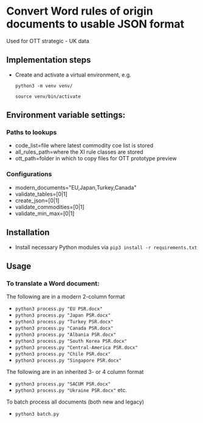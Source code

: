 # Convert Word rules of origin documents to usable JSON format

Used for OTT strategic - UK data

## Implementation steps

- Create and activate a virtual environment, e.g.

  `python3 -m venv venv/`

  `source venv/bin/activate`

## Environment variable settings:

### Paths to lookups

- code_list=file where latest commodity coe list is stored
- all_rules_path=where the XI rule classes are stored
- ott_path=folder in which to copy files for OTT prototype preview

### Configurations
- modern_documents="EU,Japan,Turkey,Canada"
- validate_tables=[0|1]
- create_json=[0|1]
- validate_commodities=[0|1]
- validate_min_max=[0|1]

## Installation

- Install necessary Python modules via `pip3 install -r requirements.txt`

## Usage

### To translate a Word document:

The following are in a modern 2-column format
- `python3 process.py "EU PSR.docx"`
- `python3 process.py "Japan PSR.docx"`
- `python3 process.py "Turkey PSR.docx"`
- `python3 process.py "Canada PSR.docx"`
- `python3 process.py "Albania PSR.docx"`
- `python3 process.py "South Korea PSR.docx"`
- `python3 process.py "Central-America PSR.docx"`
- `python3 process.py "Chile PSR.docx"`
- `python3 process.py "Singapore PSR.docx"`

The following are in an inherited 3- or 4 column format
- `python3 process.py "SACUM PSR.docx"`
- `python3 process.py "Ukraine PSR.docx"`
etc.


To batch process all documents (both new and legacy)
- `python3 batch.py`
